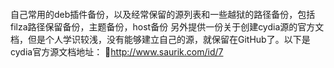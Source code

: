 ####
自己常用的deb插件备份，以及经常保留的源列表和一些越狱的路径备份，包括filza路径保留备份，主题备份，host备份
另外提供一份关于创建cydia源的官方文档，但是个人学识较浅，没有能够建立自己的源，就保留在GitHub了。以下是cydia官方源文档地址：
📝http://www.saurik.com/id/7
